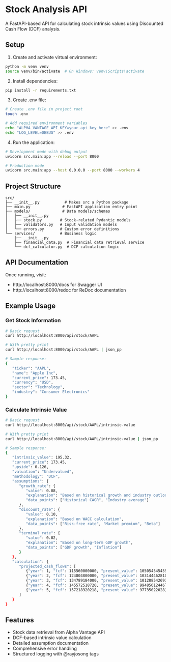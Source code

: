 # Stock Analysis API

A FastAPI-based API for calculating stock intrinsic values using Discounted Cash Flow (DCF) analysis.

## Setup

1. Create and activate virtual environment:
```bash
python -m venv venv
source venv/bin/activate  # On Windows: venv\Scripts\activate
```

2. Install dependencies:
```bash
pip install -r requirements.txt
```

3. Create .env file:
```bash
# Create .env file in project root
touch .env

# Add required environment variables
echo "ALPHA_VANTAGE_API_KEY=your_api_key_here" >> .env
echo "LOG_LEVEL=DEBUG" >> .env
```

4. Run the application:
```bash
# Development mode with debug output
uvicorn src.main:app --reload --port 8000

# Production mode
uvicorn src.main:app --host 0.0.0.0 --port 8000 --workers 4
```

## Project Structure
```
src/
├── __init__.py           # Makes src a Python package
├── main.py              # FastAPI application entry point
├── models/              # Data models/schemas
│   ├── __init__.py
│   ├── stock.py        # Stock-related Pydantic models
│   ├── validators.py   # Input validation models
│   └── errors.py       # Custom error definitions
└── services/           # Business logic
    ├── __init__.py
    ├── financial_data.py  # Financial data retrieval service
    └── dcf_calculator.py  # DCF calculation logic
```

## API Documentation

Once running, visit:
- http://localhost:8000/docs for Swagger UI
- http://localhost:8000/redoc for ReDoc documentation

## Example Usage

### Get Stock Information
```bash
# Basic request
curl http://localhost:8000/api/stock/AAPL

# With pretty print
curl http://localhost:8000/api/stock/AAPL | json_pp

# Sample response:
{
   "ticker": "AAPL",
   "name": "Apple Inc",
   "current_price": 173.45,
   "currency": "USD",
   "sector": "Technology",
   "industry": "Consumer Electronics"
}
```

### Calculate Intrinsic Value
```bash
# Basic request
curl http://localhost:8000/api/stock/AAPL/intrinsic-value

# With pretty print
curl http://localhost:8000/api/stock/AAPL/intrinsic-value | json_pp

# Sample response:
{
   "intrinsic_value": 195.32,
   "current_price": 173.45,
   "upside": 0.126,
   "valuation": "Undervalued",
   "methodology": "DCF",
   "assumptions": {
      "growth_rate": {
         "value": 0.08,
         "explanation": "Based on historical growth and industry outlook",
         "data_points": ["Historical CAGR", "Industry average"]
      },
      "discount_rate": {
         "value": 0.10,
         "explanation": "Based on WACC calculation",
         "data_points": ["Risk-free rate", "Market premium", "Beta"]
      },
      "terminal_rate": {
         "value": 0.02,
         "explanation": "Based on long-term GDP growth",
         "data_points": ["GDP growth", "Inflation"]
      }
   },
   "calculation": {
      "projected_cash_flows": [
         {"year": 1, "fcf": 115560000000, "present_value": 105054545455},
         {"year": 2, "fcf": 124804800000, "present_value": 103144462810},
         {"year": 3, "fcf": 134789184000, "present_value": 101288542693},
         {"year": 4, "fcf": 145572518720, "present_value": 99485612446},
         {"year": 5, "fcf": 157218320218, "present_value": 97735022028}
      ]
   }
}
```

## Features
- Stock data retrieval from Alpha Vantage API
- DCF-based intrinsic value calculation
- Detailed assumption documentation
- Comprehensive error handling
- Structured logging with @rayjosong tags 